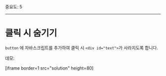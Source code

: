 중요도: 5

---

# 클릭 시 숨기기

`button` 에 자바스크립트를 추가하여 클릭 시 `<div id="text">`가 사라지도록 합니다.

데모:

[iframe border=1 src="solution" height=80]
